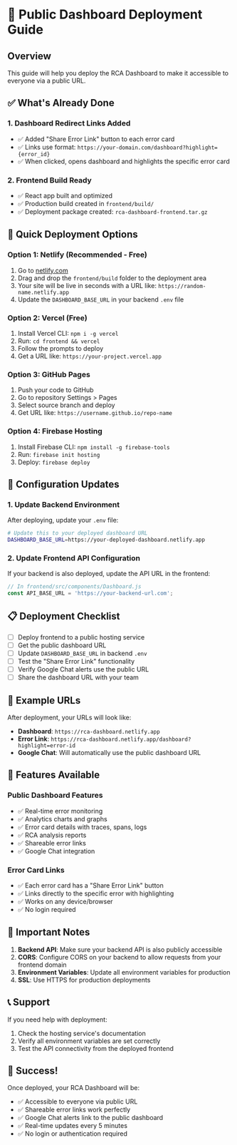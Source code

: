 # 🚀 Public Dashboard Deployment Guide

## Overview
This guide will help you deploy the RCA Dashboard to make it accessible to everyone via a public URL.

## ✅ What's Already Done

### 1. Dashboard Redirect Links Added
- ✅ Added "Share Error Link" button to each error card
- ✅ Links use format: `https://your-domain.com/dashboard?highlight={error_id}`
- ✅ When clicked, opens dashboard and highlights the specific error card

### 2. Frontend Build Ready
- ✅ React app built and optimized
- ✅ Production build created in `frontend/build/`
- ✅ Deployment package created: `rca-dashboard-frontend.tar.gz`

## 🚀 Quick Deployment Options

### Option 1: Netlify (Recommended - Free)
1. Go to [netlify.com](https://netlify.com)
2. Drag and drop the `frontend/build` folder to the deployment area
3. Your site will be live in seconds with a URL like: `https://random-name.netlify.app`
4. Update the `DASHBOARD_BASE_URL` in your backend `.env` file

### Option 2: Vercel (Free)
1. Install Vercel CLI: `npm i -g vercel`
2. Run: `cd frontend && vercel`
3. Follow the prompts to deploy
4. Get a URL like: `https://your-project.vercel.app`

### Option 3: GitHub Pages
1. Push your code to GitHub
2. Go to repository Settings > Pages
3. Select source branch and deploy
4. Get URL like: `https://username.github.io/repo-name`

### Option 4: Firebase Hosting
1. Install Firebase CLI: `npm install -g firebase-tools`
2. Run: `firebase init hosting`
3. Deploy: `firebase deploy`

## 🔧 Configuration Updates

### 1. Update Backend Environment
After deploying, update your `.env` file:

```bash
# Update this to your deployed dashboard URL
DASHBOARD_BASE_URL=https://your-deployed-dashboard.netlify.app
```

### 2. Update Frontend API Configuration
If your backend is also deployed, update the API URL in the frontend:

```javascript
// In frontend/src/components/Dashboard.js
const API_BASE_URL = 'https://your-backend-url.com';
```

## 📋 Deployment Checklist

- [ ] Deploy frontend to a public hosting service
- [ ] Get the public dashboard URL
- [ ] Update `DASHBOARD_BASE_URL` in backend `.env`
- [ ] Test the "Share Error Link" functionality
- [ ] Verify Google Chat alerts use the public URL
- [ ] Share the dashboard URL with your team

## 🔗 Example URLs

After deployment, your URLs will look like:
- **Dashboard**: `https://rca-dashboard.netlify.app`
- **Error Link**: `https://rca-dashboard.netlify.app/dashboard?highlight=error-id`
- **Google Chat**: Will automatically use the public dashboard URL

## 🎯 Features Available

### Public Dashboard Features
- ✅ Real-time error monitoring
- ✅ Analytics charts and graphs
- ✅ Error card details with traces, spans, logs
- ✅ RCA analysis reports
- ✅ Shareable error links
- ✅ Google Chat integration

### Error Card Links
- ✅ Each error card has a "Share Error Link" button
- ✅ Links directly to the specific error with highlighting
- ✅ Works on any device/browser
- ✅ No login required

## 🚨 Important Notes

1. **Backend API**: Make sure your backend API is also publicly accessible
2. **CORS**: Configure CORS on your backend to allow requests from your frontend domain
3. **Environment Variables**: Update all environment variables for production
4. **SSL**: Use HTTPS for production deployments

## 📞 Support

If you need help with deployment:
1. Check the hosting service's documentation
2. Verify all environment variables are set correctly
3. Test the API connectivity from the deployed frontend

## 🎉 Success!

Once deployed, your RCA Dashboard will be:
- ✅ Accessible to everyone via public URL
- ✅ Shareable error links work perfectly
- ✅ Google Chat alerts link to the public dashboard
- ✅ Real-time updates every 5 minutes
- ✅ No login or authentication required 